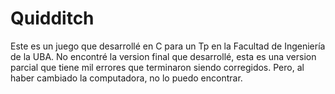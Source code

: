 # Quidditch

Este es un juego que desarrollé en C para un Tp en la Facultad de Ingeniería de la UBA. No encontré la version final que desarrollé, esta es una version parcial que tiene mil errores que terminaron siendo corregidos. Pero, al haber cambiado la computadora, no lo puedo encontrar.
